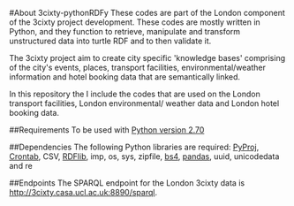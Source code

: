 #About 3cixty-pythonRDFy
These codes are part of the London component of the 3cixty project development. These codes are mostly written in Python, and they function to retrieve, manipulate and transform unstructured data into turtle RDF and to then validate it. 

The 3cixty project aim to create city specific 'knowledge bases' comprising of the city's events, places, transport facilities, environmental/weather information and hotel booking data that are semantically linked.

In this repository the I include the codes that are used on the London transport facilities, London environmental/ weather data and London hotel booking data.

##Requirements
To be used with [Python version 2.70](https://www.python.org/downloads/release/python-2712)

##Dependencies
The following Python libraries are required:
[PyProj](https://pypi.python.org/pypi/pyproj), [Crontab](https://pypi.python.org/pypi/crontab/0.21.3), CSV, [RDFlib](https://pypi.python.org/pypi/crontab/0.21.3), imp, os, sys, zipfile, [bs4](https://www.crummy.com/software/BeautifulSoup/bs4/doc/), [pandas](http://pandas.pydata.org), uuid, unicodedata and re

##Endpoints
The SPARQL endpoint for the London 3cixty data is http://3cixty.casa.ucl.ac.uk:8890/sparql. 

